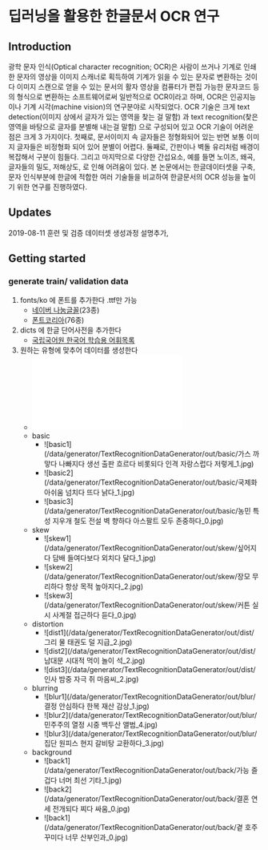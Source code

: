 # 딥러닝을 활용한 한글문서 OCR 연구

## Introduction
광학 문자 인식(Optical character recognition; OCR)은 사람이 쓰거나 기계로 인쇄한 문자의 영상을 이미지 스캐너로 획득하여 기계가 읽을 수 있는 문자로 변환하는 것이다
이미지 스캔으로 얻을 수 있는 문서의 활자 영상을 컴퓨터가 편집 가능한 문자코드 등의 형식으로 변환하는 소프트웨어로써 일반적으로 OCR이라고 하며, OCR은 인공지능이나 기계 시각(machine vision)의 연구분야로 시작되었다.
OCR 기술은 크게 text detection(이미지 상에서 글자가 있는 영역을 찾는 걸 말함) 과 text recognition(찾은 영역을 바탕으로 글자를 분별해 내는걸 말함) 으로 구성되어 있고 OCR 기술이 어려운 점은 크게 3 가지이다. 
첫째로, 문서이미지 속 글자들은 정형화되어 있는 반면 보통 이미지 글자들은 비정형화 되어 있어 분별이 어렵다. 둘째로, 간판이나 벽돌 유리처럼 배경이 복잡해서 구분이 힘들다. 그리고 마지막으로 다양한 간섭요소, 예를 들면 노이즈, 왜곡, 글자들의 밀도, 저해상도, 로 인해 어려움이 있다. 
본 논문에서는 한글데이터셋을 구축, 문자 인식부분에 한글에 적합한 여러 기술들을 비교하여 한글문서의 OCR 성능을 높이기 위한 연구를 진행하였다.

## Updates
2019-08-11 훈련 및 검증 데이터셋 생성과정 설명추가,

## Getting started
### generate train/ validation data

1. fonts/ko 에 폰트를 추가한다 .ttf만 가능
    - [네이버 나눔글꼴](https://hangeul.naver.com/2017/nanum)(23종) 
    - [폰트코리아](http://www.font.co.kr/yoonfont/free/main.asp)(76종)  
2. dicts 에 한글 단어사전을 추가한다
    - [국립국어원 한국어 학습용 어휘목록](https://www.korean.go.kr/)  
3. 원하는 유형에 맞추어 데이터를 생성한다
    - ![5개 유형 데이터 생성 bash](/data/generator/TextRecognitionDataGenerator/generate_data_5type.sh)  
    - basic
        - ![basic1](/data/generator/TextRecognitionDataGenerator/out/basic/가스 까맣다 나빠지다 생선 출판 흐르다 비롯되다 인격 자랑스럽다 저렇게_1.jpg)
        - ![basic2](/data/generator/TextRecognitionDataGenerator/out/basic/국제화 아쉬움 넘치다 뜨다 낡다_1.jpg)
        - ![basic3](/data/generator/TextRecognitionDataGenerator/out/basic/농민 특성 지우개 철도 전설 벽 향하다 아스팔트 모두 존중하다_0.jpg)
    - skew
        - ![skew1](/data/generator/TextRecognitionDataGenerator/out/skew/싶어지다 담배 들여다보다 외치다 달다_1.jpg)
        - ![skew2](/data/generator/TextRecognitionDataGenerator/out/skew/장모 무리하다 항상 목적 높아지다_2.jpg)
        - ![skew3](/data/generator/TextRecognitionDataGenerator/out/skew/커튼 실시 사계절 접근하다 듣다_0.jpg)
    - distortion
        - ![dist1](/data/generator/TextRecognitionDataGenerator/out/dist/그리 물 태권도 덜 지급_2.jpg)
        - ![dist2](/data/generator/TextRecognitionDataGenerator/out/dist/남대문 시대적 먹이 놀이 석_2.jpg)
        - ![dist3](/data/generator/TextRecognitionDataGenerator/out/dist/인사 밤중 자극 쥐 마음씨_2.jpg) 
    - blurring
        - ![blur1](/data/generator/TextRecognitionDataGenerator/out/blur/결정 안심하다 한복 재산 감상_1.jpg) 
        - ![blur2](/data/generator/TextRecognitionDataGenerator/out/blur/민주주의 열정 시중 백두산 앨범_4.jpg) 
        - ![blur3](/data/generator/TextRecognitionDataGenerator/out/blur/집단 원피스 현지 갈비탕 교환하다_3.jpg) 
    - background
        - ![back1](/data/generator/TextRecognitionDataGenerator/out/back/가능 즐겁다 너머 최선 기타_1.jpg) 
        - ![back2](/data/generator/TextRecognitionDataGenerator/out/back/결혼 연세 전개되다 찌다 싸움_0.jpg) 
        - ![back1](/data/generator/TextRecognitionDataGenerator/out/back/곁 호주 꾸미다 너무 산부인과_0.jpg) 
        

   
   
   


